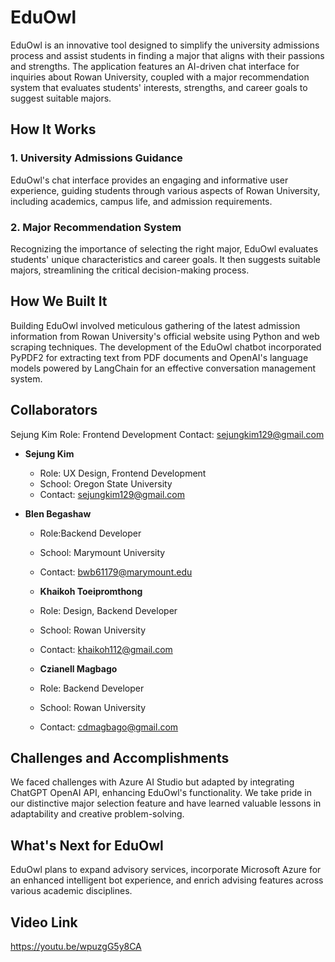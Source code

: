 # EduOwl
EduOwl is an innovative tool designed to simplify the university admissions process and assist students in finding a major that aligns with their passions and strengths. The application features an AI-driven chat interface for inquiries about Rowan University, coupled with a major recommendation system that evaluates students' interests, strengths, and career goals to suggest suitable majors.

## How It Works

### 1. University Admissions Guidance
EduOwl's chat interface provides an engaging and informative user experience, guiding students through various aspects of Rowan University, including academics, campus life, and admission requirements.

### 2. Major Recommendation System
Recognizing the importance of selecting the right major, EduOwl evaluates students' unique characteristics and career goals. It then suggests suitable majors, streamlining the critical decision-making process.

## How We Built It

Building EduOwl involved meticulous gathering of the latest admission information from Rowan University's official website using Python and web scraping techniques. The development of the EduOwl chatbot incorporated PyPDF2 for extracting text from PDF documents and OpenAI's language models powered by LangChain for an effective conversation management system.

## Collaborators
Sejung Kim
Role: Frontend Development
Contact: sejungkim129@gmail.com

- **Sejung Kim**
  - Role: UX Design, Frontend Development
  - School: Oregon State University
  - Contact: sejungkim129@gmail.com

- **Blen Begashaw**
  - Role:Backend Developer
  - School: Marymount University
  - Contact: bwb61179@marymount.edu

  - **Khaikoh Toeipromthong**
  - Role: Design, Backend Developer
  - School: Rowan University
  - Contact: khaikoh112@gmail.com

  - **Czianell Magbago**
  - Role: Backend Developer
  - School: Rowan University
  - Contact: cdmagbago@gmail.com

## Challenges and Accomplishments

We faced challenges with Azure AI Studio but adapted by integrating ChatGPT OpenAI API, enhancing EduOwl's functionality. We take pride in our distinctive major selection feature and have learned valuable lessons in adaptability and creative problem-solving.

## What's Next for EduOwl

EduOwl plans to expand advisory services, incorporate Microsoft Azure for an enhanced intelligent bot experience, and enrich advising features across various academic disciplines.

## Video Link

https://youtu.be/wpuzgG5y8CA

